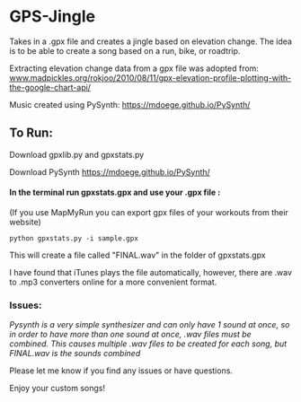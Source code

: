 # GPS-Jingle

Takes in a .gpx file and creates a jingle based on elevation change. The idea is to be able to create a song based on a run, bike, or roadtrip.

Extracting elevation change data from a gpx file was adopted from: www.madpickles.org/rokjoo/2010/08/11/gpx-elevation-profile-plotting-with-the-google-chart-api/

Music created using PySynth: https://mdoege.github.io/PySynth/

## To Run:

  Download gpxlib.py and gpxstats.py

  Download PySynth https://mdoege.github.io/PySynth/ 

#### In the terminal run gpxstats.gpx and use your .gpx file : 
(If you use MapMyRun you can export gpx files of your workouts from their website)

    python gpxstats.py -i sample.gpx

   This will create a file called "FINAL.wav" in the folder of gpxstats.gpx

I have found that iTunes plays the file automatically, however, there are .wav to .mp3 converters online for a more convenient format. 

### Issues:
  
  *Pysynth is a very simple synthesizer and can only have 1 sound at once, so in order to have more than one sound at once, .wav files must be combined. This causes multiple .wav files to be created for each song, but FINAL.wav is the sounds combined*
  
  
 Please let me know if you find any issues or have questions.


Enjoy your custom songs! 





